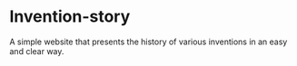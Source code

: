 # Invention-story
A simple website that presents the history of various inventions in an easy and clear way.
